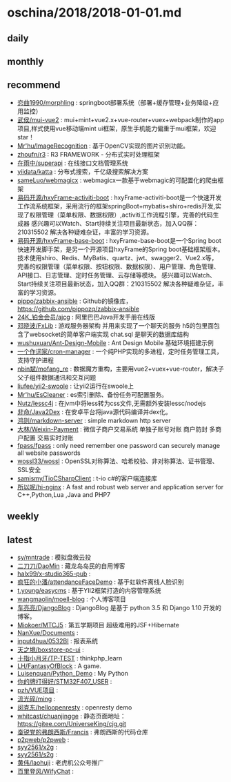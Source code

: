# oschina/2018/2018-01-01.md



## daily



## monthly



## recommend

- [恋曲1990/morphling](http://git.oschina.net/lianqu1990/morphling) : springboot部署系统（部署+缓存管理+业务降级+应用监控）
- [武侯/mui-vue2](http://git.oschina.net/wuhou123/mui-vue2) : mui+mint+vue2.x+vue-router+vuex+webpack制作的app项目,样式使用vue移动端mint ui框架，原生手机能力偏重于mui框架，欢迎star！
- [Mr'hu/ImageRecognition](http://git.oschina.net/hgflydream/ImageRecognition) : 基于OpenCV实现的图片识别功能。
- [zhoufn/r3](http://git.oschina.net/zhoufn/r3) : R3 FRAMEWORK - 分布式实时处理框架
- [在雨中/superapi](http://git.oschina.net/tianyu1993/superapi-admin) : 在线接口文档管理系统
- [yiidata/katta](http://git.oschina.net/yiidata/katta) : 分布式搜索，千亿级搜索解决方案
- [sameLuo/webmagicx](http://git.oschina.net/luosl/webmagicx) : webmagicx一款基于webmagic的可配置化的爬虫框架
- [易码开源/hxyFrame-activiti-boot](http://git.oschina.net/soEasyCode/hxyFrame-activiti-boot) : hxyFrame-activiti-boot是一个快速开发工作流系统框架，采用流行的框架springBoot+mybatis+shiro+redis开发,实现了权限管理（菜单权限、数据权限）,activiti工作流程引擎，完善的代码生成器 感兴趣可以Watch、Start持续关注项目最新状态，加入QQ群：210315502 解决各种疑难杂证，丰富的学习资源。
- [易码开源/hxyFrame-base-boot](http://git.oschina.net/soEasyCode/hxyFrame-base-boot) : hxyFrame-base-boot是一个Spring boot快速开发脚手架，是另一个开源项目hxyFrame的Spring boot基础框架版本。 技术使用shiro、Redis、MyBatis、quartz、jwt、swagger2、Vue2.x等， 完善的权限管理（菜单权限、按钮权限、数据权限）、用户管理、角色管理、API接口、日志管理、定时任务管理、云存储等模块。 感兴趣可以Watch、Start持续关注项目最新状态，加入QQ群：210315502 解决各种疑难杂证，丰富的学习资源。
- [pippo/zabbix-ansible](http://git.oschina.net/pippozq/zabbix-ansible) : Github的镜像库，https://github.com/pippozq/zabbix-ansible
- [24K_铂金会员/ajcg](http://git.oschina.net/kangroo/ajcg) : 阿里巴巴Java开发手册在线版
- [邓晓波/FxLib](http://git.oschina.net/DengXiaoBo/FxLib) : 游戏服务器架构 并用来实现了一个聊天的服务 h5的包里面包含了websocket的简单客户端实现 chat.sql 是聊天的数据库结构
- [wushuxuan/Ant-Design-Mobile](http://git.oschina.net/wushuxuan/Ant-Design-Mobile) : Ant Design Mobile 基础环境搭建示例
- [一个作词家/cron-manager](http://git.oschina.net/jianglibin/cron-manager) : 一个纯PHP实现的多进程，定时任务管理工具，支持守护进程
- [nbin斌/mofang_re](http://git.oschina.net/nbinbin/mofang_re) : 数据魔方重构，主要用vue2+vuex+vue-router，解决子父子组件数据通讯和交互问题
- [liufee/yii2-swoole](http://git.oschina.net/liufee/yii2-swoole) : 让yii2运行在swoole上
- [Mr'hu/EsCleaner](http://git.oschina.net/hgflydream/EsCleaner) : es索引删除、备份任务可配置服务。
- [Nutz/lessc4j](http://git.oschina.net/nutz/lessc4j) : 在jvm中将less转为css文件,无需额外安装lessc/nodejs
- [非命/Java2Dex](http://git.oschina.net/antidestiny/Java2dex) : 在安卓平台将java源代码编译并dex化。
- [鸿则/markdown-server](http://git.oschina.net/hungtcs/markdown-server) : simple markdown http server
- [大林/Weixin-Payment](http://git.oschina.net/leslin/Weixin-Payment) : 微信子商户交易系统 单独子账号对账 商户防封 多商户配置 交易实时对账
- [fpass/fpass](http://git.oschina.net/fpass/fpass) : only need remember one password can securely manage all website passwords
- [wossl33/wossl](http://git.oschina.net/wossl33/wossl) : OpenSSL对称算法、哈希校验、非对称算法、证书管理、SSL安全
- [samismy/TioCSharpClient](http://git.oschina.net/penggebest/TioCSharpClient) : t-io c#的客户端连接库
- [所以呢/hi-nginx](http://git.oschina.net/webcpp/hi-nginx) : A fast and robust web server and application server for C++,Python,Lua ,Java and PHP7


## weekly



## latest

- [sy/mntrade](http://git.oschina.net/shanyou6/mntrade) : 模拟盘微云投
- [二刀刀/DaoMin](http://git.oschina.net/tilv37/DaoMin) : 藏龙岛岛民的自用博客
- [halx99/x-studio365-pub](http://git.oschina.net/halx99/x-studio365-pub) : 
- [疯狂的小潘/attendanceFaceDemo](http://git.oschina.net/panmingzhi/attendanceFaceDemo) : 基于虹软件离线人脸识别
- [t.young/easycms](http://git.oschina.net/dashengbuqi/easycms) : 基于YII2框架打造的内容管理系统
- [wangmaolin/moell-blog](http://git.oschina.net/D_Again/moell-blog) : 个人博客项目
- [车亮亮/DjangoBlog](http://git.oschina.net/lylinux/DjangoBlog) : DjangoBlog 是基于 python 3.5 和 Django 1.10 开发的博客。
- [Miokoer/MTCJ5](http://git.oschina.net/miokowsw/MTCJ5) : 第五学期项目 超级难用的JSF+Hibernate
- [NanXue/Documents](http://git.oschina.net/nanxue/Documents) : 
- [input4hua/0532BI](http://git.oschina.net/input4hua/0532BI) : 报表系统
- [天之境/boxstore-pc-ui](http://git.oschina.net/Onenine/boxstore-pc-ui) : 
- [十指小月牙/TP-TEST](http://git.oschina.net/ShiZhiXiaoYueYa/TP-TEST) : thinkphp_learn
- [LH/FantasyOfBlock](http://git.oschina.net/LH960817/FantasyOfBlock) : A game.
- [Luisenquan/Python_Demo](http://git.oschina.net/Luisenquan/Python_Demo) : My Python
- [你的牌打得好/STM32F407_USER](http://git.oschina.net/Mixstuido/STM32F407_USER) : 
- [pzh/VUE项目](http://git.oschina.net/pzh111/VUEXiangMu) : 
- [流光碎/ming](http://git.oschina.net/Jrick/ming) : 
- [闵克东/helloopenresty](http://git.oschina.net/minkedong/helloopenresty) : openresty demo
- [whitcast/chuanjingge](http://git.oschina.net/whitcast/chuanjingge) : 静态页面地址：https://gitee.com/UniverseKing/cjg.git
- [奋锐党的弗朗西斯/Francis](http://git.oschina.net/FenRuiDangDeFuLangXiSi/Francis) : 弗朗西斯的代码仓库
- [p2pweb/p2pweb](http://git.oschina.net/p2pweb/p2pweb) : 
- [syy2561/x2g](http://git.oschina.net/syy2561/x2g) : 
- [syy2561/s2g](http://git.oschina.net/syy2561/s2g) : 
- [黄伟/laohuji](http://git.oschina.net/huangweihw/laohuji) : 老虎机公众号推广
- [百里登风/WifyChat](http://git.oschina.net/wei548986/WifyChat) : 